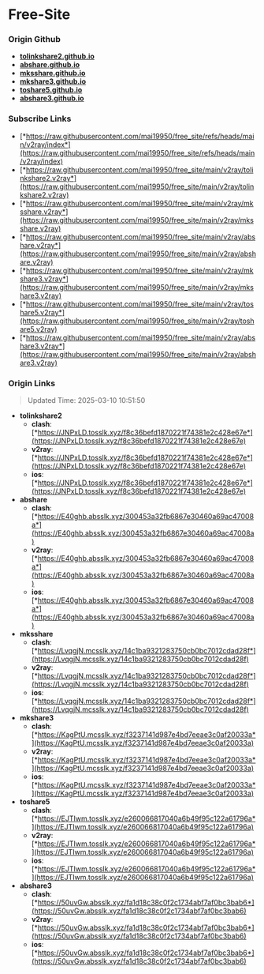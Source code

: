 # Free-Site

### Origin Github

- [**tolinkshare2.github.io**](https://github.com/tolinkshare2/tolinkshare2.github.io)
- [**abshare.github.io**](https://github.com/abshare/abshare.github.io)
- [**mksshare.github.io**](https://github.com/mksshare/mksshare.github.io)
- [**mkshare3.github.io**](https://github.com/mkshare3/mkshare3.github.io)
- [**toshare5.github.io**](https://github.com/toshare5/toshare5.github.io)
- [**abshare3.github.io**](https://github.com/abshare3/abshare3.github.io)

### Subscribe Links

- [*https://raw.githubusercontent.com/mai19950/free_site/refs/heads/main/v2ray/index*](https://raw.githubusercontent.com/mai19950/free_site/refs/heads/main/v2ray/index)
- [*https://raw.githubusercontent.com/mai19950/free_site/main/v2ray/tolinkshare2.v2ray*](https://raw.githubusercontent.com/mai19950/free_site/main/v2ray/tolinkshare2.v2ray)
- [*https://raw.githubusercontent.com/mai19950/free_site/main/v2ray/mksshare.v2ray*](https://raw.githubusercontent.com/mai19950/free_site/main/v2ray/mksshare.v2ray)
- [*https://raw.githubusercontent.com/mai19950/free_site/main/v2ray/abshare.v2ray*](https://raw.githubusercontent.com/mai19950/free_site/main/v2ray/abshare.v2ray)
- [*https://raw.githubusercontent.com/mai19950/free_site/main/v2ray/mkshare3.v2ray*](https://raw.githubusercontent.com/mai19950/free_site/main/v2ray/mkshare3.v2ray)
- [*https://raw.githubusercontent.com/mai19950/free_site/main/v2ray/toshare5.v2ray*](https://raw.githubusercontent.com/mai19950/free_site/main/v2ray/toshare5.v2ray)
- [*https://raw.githubusercontent.com/mai19950/free_site/main/v2ray/abshare3.v2ray*](https://raw.githubusercontent.com/mai19950/free_site/main/v2ray/abshare3.v2ray)

### Origin Links

> Updated Time: 2025-03-10 10:51:50

- **tolinkshare2**
  - **clash**: [*https://JNPxLD.tosslk.xyz/f8c36befd1870221f74381e2c428e67e*](https://JNPxLD.tosslk.xyz/f8c36befd1870221f74381e2c428e67e)
  - **v2ray**: [*https://JNPxLD.tosslk.xyz/f8c36befd1870221f74381e2c428e67e*](https://JNPxLD.tosslk.xyz/f8c36befd1870221f74381e2c428e67e)
  - **ios**: [*https://JNPxLD.tosslk.xyz/f8c36befd1870221f74381e2c428e67e*](https://JNPxLD.tosslk.xyz/f8c36befd1870221f74381e2c428e67e)
- **abshare**
  - **clash**: [*https://E40ghb.absslk.xyz/300453a32fb6867e30460a69ac47008a*](https://E40ghb.absslk.xyz/300453a32fb6867e30460a69ac47008a)
  - **v2ray**: [*https://E40ghb.absslk.xyz/300453a32fb6867e30460a69ac47008a*](https://E40ghb.absslk.xyz/300453a32fb6867e30460a69ac47008a)
  - **ios**: [*https://E40ghb.absslk.xyz/300453a32fb6867e30460a69ac47008a*](https://E40ghb.absslk.xyz/300453a32fb6867e30460a69ac47008a)
- **mksshare**
  - **clash**: [*https://LvqgjN.mcsslk.xyz/14c1ba9321283750cb0bc7012cdad28f*](https://LvqgjN.mcsslk.xyz/14c1ba9321283750cb0bc7012cdad28f)
  - **v2ray**: [*https://LvqgjN.mcsslk.xyz/14c1ba9321283750cb0bc7012cdad28f*](https://LvqgjN.mcsslk.xyz/14c1ba9321283750cb0bc7012cdad28f)
  - **ios**: [*https://LvqgjN.mcsslk.xyz/14c1ba9321283750cb0bc7012cdad28f*](https://LvqgjN.mcsslk.xyz/14c1ba9321283750cb0bc7012cdad28f)
- **mkshare3**
  - **clash**: [*https://KagPtU.mcsslk.xyz/f3237141d987e4bd7eeae3c0af20033a*](https://KagPtU.mcsslk.xyz/f3237141d987e4bd7eeae3c0af20033a)
  - **v2ray**: [*https://KagPtU.mcsslk.xyz/f3237141d987e4bd7eeae3c0af20033a*](https://KagPtU.mcsslk.xyz/f3237141d987e4bd7eeae3c0af20033a)
  - **ios**: [*https://KagPtU.mcsslk.xyz/f3237141d987e4bd7eeae3c0af20033a*](https://KagPtU.mcsslk.xyz/f3237141d987e4bd7eeae3c0af20033a)
- **toshare5**
  - **clash**: [*https://EJTIwm.tosslk.xyz/e260066817040a6b49f95c122a61796a*](https://EJTIwm.tosslk.xyz/e260066817040a6b49f95c122a61796a)
  - **v2ray**: [*https://EJTIwm.tosslk.xyz/e260066817040a6b49f95c122a61796a*](https://EJTIwm.tosslk.xyz/e260066817040a6b49f95c122a61796a)
  - **ios**: [*https://EJTIwm.tosslk.xyz/e260066817040a6b49f95c122a61796a*](https://EJTIwm.tosslk.xyz/e260066817040a6b49f95c122a61796a)
- **abshare3**
  - **clash**: [*https://50uvGw.absslk.xyz/fa1d18c38c0f2c1734abf7af0bc3bab6*](https://50uvGw.absslk.xyz/fa1d18c38c0f2c1734abf7af0bc3bab6)
  - **v2ray**: [*https://50uvGw.absslk.xyz/fa1d18c38c0f2c1734abf7af0bc3bab6*](https://50uvGw.absslk.xyz/fa1d18c38c0f2c1734abf7af0bc3bab6)
  - **ios**: [*https://50uvGw.absslk.xyz/fa1d18c38c0f2c1734abf7af0bc3bab6*](https://50uvGw.absslk.xyz/fa1d18c38c0f2c1734abf7af0bc3bab6)
